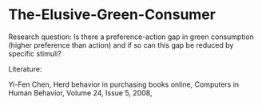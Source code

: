 # The-Elusive-Green-Consumer

Research question: Is there a preference-action gap in green consumption (higher preference than action) and if so can this gap be reduced by specific stimuli? 

Literature: 

Yi-Fen Chen,
Herd behavior in purchasing books online,
Computers in Human Behavior,
Volume 24, Issue 5,
2008,
